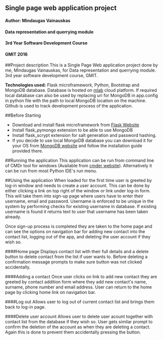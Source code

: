 ## Single page web application project
#### Author: Mindaugas Vainauskas
#### Data representation and querrying module
#### 3rd Year Software Development Course
#### GMIT 2016

##Project description
This is a Single Page Web application project done by me, Mindaugas Vainauskas, for Data representation and querrying module. 3rd year software development course, GMIT.

**Technologies used:** Flask microframework, Python, Bootstrap and MongoDB database. Database is hosted on [mlab](mlab.com) cloud platform. If required local database can also be used by replacing uri for MongoDB in app.config in python file with the path to local MongoDB location on the machine. Github is used to track development process of the application.

##Before Starting
- Download and install flask microframework from [Flask Website](https://pypi.python.org/pypi/Flask/0.11)
- Install flask_pymongo extension to be able to use MongoDB
- Install flask_scrypt extension for salt generation and password hashing.
- If you decide to use local MongoDB database you can download it for your OS from [MongoDB website](https://www.mongodb.com/download-center?jmp=nav) and follow the installation guide provided there.

##Running the application
This application can be run from command line of CMDr tool for windows (Available from [cmder website](http://cmder.net/)).
Alternatively it can be run from most Python IDE's run menu.

##Using the application
  When loaded for the first time user is greeted by log-in window and needs to create a user account. This can be done by either clicking a link on top right of the window or link under log-in form. This will take them into sign-up page where users have to enter their username, email and password. Username is enforced to be unique in the system by performing checks for existing username in database. If existing username is found it returns text to user that username has been taken already.

  Once sign-up process is completed they are taken to the home page and can see the options on navigation bar for adding new contact into the contact list, logging out of the app, and deleting the user account if they wish so.
  
####Home page
  Displays contact list with their full details and a delete button to delete contact from the list if user wants to. Before deleting a confirmation message prompts to make sure button was not clicked accidentally.
  
####Adding a contact
  Once user clicks on link to add new contact they are greeted by contact addition form where they add new contact's name, surname, phone number and email address. User can return to the home page by clicking home link on navigation bar.
  
####Log out
Allows user to log out of current contact list and brings them back to log-in page.

####Delete user account
Allows user to delete user acount together with contact list from the database if they wish so. User gets similar prompt to confirm the deletion of the account as when they are deleting a contact. Again this is done to prevent them accidentally pressing the button.

